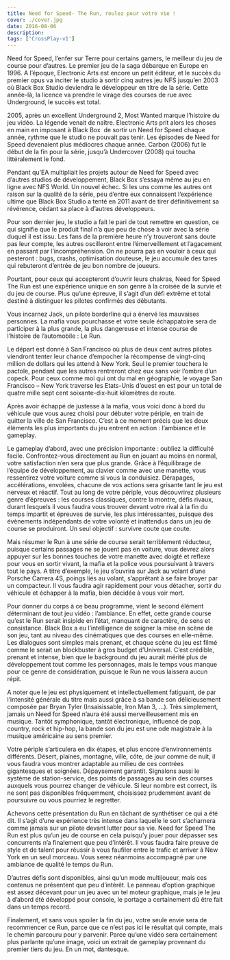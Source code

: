 ```yaml
---
title: Need for Speed- The Run, roulez pour votre vie !
cover: ./cover.jpg
date: 2016-08-06
description: 
tags: ['CrossPlay-v1']
---
```

Need for Speed, l’enfer sur Terre pour certains gamers, le meilleur du jeu de course pour d’autres. Le premier jeu de la saga débarque en Europe en 1996. A l’époque, Electronic Arts est encore un petit éditeur, et le succès du premier opus va inciter le studio à sortir cinq autres jeu NFS jusqu’en 2003 où Black Box Studio deviendra le développeur en titre de la série. Cette année-là, la licence va prendre le virage des courses de rue avec Underground, le succès est total.

2005, après un excellent Underground 2, Most Wanted marque l’histoire du jeu vidéo. La légende venait de naître. Electronic Arts prit alors les choses en main en imposant à Black Box  de sortir un Need for Speed chaque année, rythme que le studio ne pouvait pas tenir. Les épisodes de Need for Speed devenaient plus médiocres chaque année. Carbon (2006) fut le début de la fin pour la série, jusqu’à Undercover (2008) qui toucha littéralement le fond.

Pendant qu’EA multipliait les projets autour de Need for Speed avec d’autres studios de développement, Black Box s’essaya même au jeu en ligne avec NFS World. Un nouvel échec. Si les uns comme les autres ont raison sur la qualité de la série, peu d’entre eux connaissent l’expérience ultime que Black Box Studio a tenté en 2011 avant de tirer définitivement sa révérence, cédant sa place à d’autres développeurs.

Pour son dernier jeu, le studio a fait le pari de tout remettre en question, ce qui signifie que le produit final n’a que peu de chose à voir avec la série duquel il est issu. Les fans de la première heure n’y trouveront sans doute pas leur compte, les autres oscilleront entre l’émerveillement et l’agacement en passant par l’incompréhension. On ne pourra pas en vouloir à ceux qui pesteront : bugs, crashs, optimisation douteuse, le jeu accumule des tares qui rebuteront d’entrée de jeu bon nombre de joueurs.

Pourtant, pour ceux qui accepteront d’ouvrir leurs chakras, Need for Speed The Run est une expérience unique en son genre à la croisée de la survie et du jeu de course. Plus qu’une épreuve, il s’agit d’un défi extrême et total destiné à distinguer les pilotes confirmés des débutants.

Vous incarnez Jack, un pilote borderline qui a énervé les mauvaises personnes. La mafia vous pourchasse et votre seule échappatoire sera de participer à la plus grande, la plus dangereuse et intense course de l’histoire de l’automobile : Le Run.

Le départ est donné à San Francisco où plus de deux cent autres pilotes viendront tenter leur chance d’empocher la récompense de vingt-cinq million de dollars qui les attend à New York. Seul le premier touchera le pactole, pendant que les autres rentreront chez eux sans voir l’ombre d’un copeck. Pour ceux comme moi qui ont du mal en géographie, le voyage San Francisco – New York traverse les Etats-Unis d’ouest en est pour un total de quatre mille sept cent soixante-dix-huit kilomètres de route.

Après avoir échappé de justesse à la mafia, vous voici donc à bord du véhicule que vous aurez choisi pour débuter votre périple, en train de quitter la ville de San Francisco. C’est à ce moment précis que les deux éléments les plus importants du jeu entrent en action : l’ambiance et le gameplay.

Le gameplay d’abord, avec une précision importante : oubliez la difficulté facile. Confrontez-vous directement au Run en jouant au moins en normal, votre satisfaction n’en sera que plus grande. Grâce à l’équilibrage de l’équipe de développement, au clavier comme avec une manette, vous ressentirez votre voiture comme si vous la conduisiez. Dérapages, accélérations, envolées, chacune de vos actions sera grisante tant le jeu est nerveux et réactif. Tout au long de votre périple, vous découvrirez plusieurs genre d’épreuves : les courses classiques, contre la montre, défis rivaux, durant lesquels il vous faudra vous trouver devant votre rival à la fin du temps impartit et épreuves de survie, les plus intéressantes, puisque des évènements indépendants de votre volonté et inattendus dans un jeu de course se produiront. Un seul objectif : survivre coute que coute.

Mais résumer le Run à une série de course serait terriblement réducteur, puisque certains passages ne se jouent pas en voiture, vous devrez alors appuyer sur les bonnes touches de votre manette avec doigté et reflexe pour vous en sortir vivant, la mafia et la police vous poursuivant à travers tout le pays. A titre d’exemple, le jeu s’ouvrira sur Jack au volant d’une Porsche Carrera 4S, poings liés au volant, s’apprêtant à se faire broyer par un compacteur. Il vous faudra agir rapidement pour vous détacher, sortir du véhicule et échapper à la mafia, bien décidée à vous voir mort.

Pour donner du corps à ce beau programme, vient le second élément déterminant de tout jeu vidéo : l’ambiance. En effet, cette grande course qu’est le Run serait insipide en l’état, manquant de caractère, de sens et consistance. Black Box a eu l’intelligence de soigner la mise en scène de son jeu, tant au niveau des cinématiques que des courses en elle-même. Les dialogues sont simples mais prenant, et chaque scène du jeu est filmé comme le serait un blockbuster à gros budget d’Universal. C’est crédible, prenant et intense, bien que le background du jeu aurait mérité plus de développement tout comme les personnages, mais le temps vous manque pour ce genre de considération, puisque le Run ne vous laissera aucun répit.

A noter que le jeu est physiquement et intellectuellement fatiguant, de par l’intensité générale du titre mais aussi grâce à sa bande son délicieusement composée par Bryan Tyler (Insaisissable, Iron Man 3, …). Très simplement, jamais un Need for Speed n’aura été aussi merveilleusement mis en musique. Tantôt symphonique, tantôt électronique, influencé de pop, country, rock et hip-hop, la bande son du jeu est une ode magistrale à la musique américaine au sens premier.

Votre périple s’articulera en dix étapes, et plus encore d’environnements différents. Désert, plaines, montagne, ville, côte, de jour comme de nuit, il vous faudra vous montrer adaptable au milieu de ces contrées gigantesques et soignées. Dépaysement garantit. Signalons aussi le système de station-service, des points de passages au sein des courses auxquels vous pourrez changer de véhicule. Si leur nombre est correct, ils ne sont pas disponibles fréquemment, choisissez prudemment avant de poursuivre ou vous pourriez le regretter.

Achevons cette présentation du Run en tâchant de synthétiser ce qui a été dit. Il s’agit d’une expérience très intense dans laquelle le sort s’acharnera comme jamais sur un pilote devant lutter pour sa vie. Need for Speed The Run est plus qu’un jeu de course en cela puisqu’y jouer pour dépasser ses concurrents n’a finalement que peu d’intérêt. Il vous faudra faire preuve de style et de talent pour réussir à vous faufiler entre le trafic et arriver à New York en un seul morceau. Vous serez néanmoins accompagné par une ambiance de qualité le temps du Run.

D’autres défis sont disponibles, ainsi qu’un mode multijoueur, mais ces contenus ne présentent que peu d’intérêt. Le panneau d’option graphique est assez décevant pour un jeu avec un tel moteur graphique, mais je le jeu à d’abord été développé pour console, le portage a certainement dû être fait dans un temps record.

Finalement, et sans vous spoiler la fin du jeu, votre seule envie sera de recommencer ce Run, parce que ce n’est pas ici le résultat qui compte, mais le chemin parcouru pour y parvenir. Parce qu’une vidéo sera certainement plus parlante qu’une image, voici un extrait de gameplay provenant du premier tiers du jeu. En un mot, dantesque.

